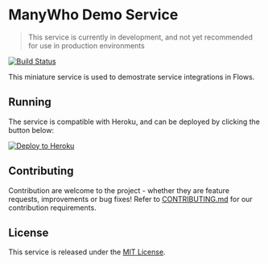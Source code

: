ManyWho Demo Service
====================

> This service is currently in development, and not yet recommended for use in production environments

[![Build Status](https://travis-ci.org/manywho/service-demo.svg?branch=develop)](https://travis-ci.org/manywho/service-demo)

This miniature service is used to demostrate service integrations in Flows.

## Running

The service is compatible with Heroku, and can be deployed by clicking the button below:

[![Deploy to Heroku](https://www.herokucdn.com/deploy/button.svg)](https://heroku.com/deploy?template=https://github.com/manywho/service-demo/tree/develop)

## Contributing

Contribution are welcome to the project - whether they are feature requests, improvements or bug fixes! Refer to 
[CONTRIBUTING.md](CONTRIBUTING.md) for our contribution requirements.

## License

This service is released under the [MIT License](http://opensource.org/licenses/mit-license.php).
